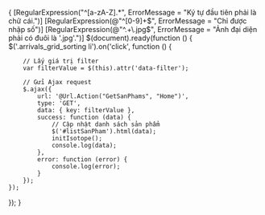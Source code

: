 {
[RegularExpression("^[a-zA-Z].*", ErrorMessage = "Ký tự đầu tiên phải là chữ cái.")]
[RegularExpression(@"^[0-9]+$", ErrorMessage = "Chỉ được nhập số")]
[RegularExpression(@"^.+\.jpg$", ErrorMessage = "Ảnh đại diện phải có đuôi là '.jpg'.")]
$(document).ready(function () {
    $('.arrivals_grid_sorting li').on('click', function () {
       
        // Lấy giá trị filter
        var filterValue = $(this).attr('data-filter');

        // Gửi Ajax request
        $.ajax({
            url: '@Url.Action("GetSanPhams", "Home")',
            type: 'GET',
            data: { key: filterValue },
            success: function (data) {
                // Cập nhật danh sách sản phẩm
                $('#listSanPham').html(data);
                initIsotope();
                console.log(data);
            },
            error: function (error) {
                console.log(error);
            }
        });
    });
});
}
